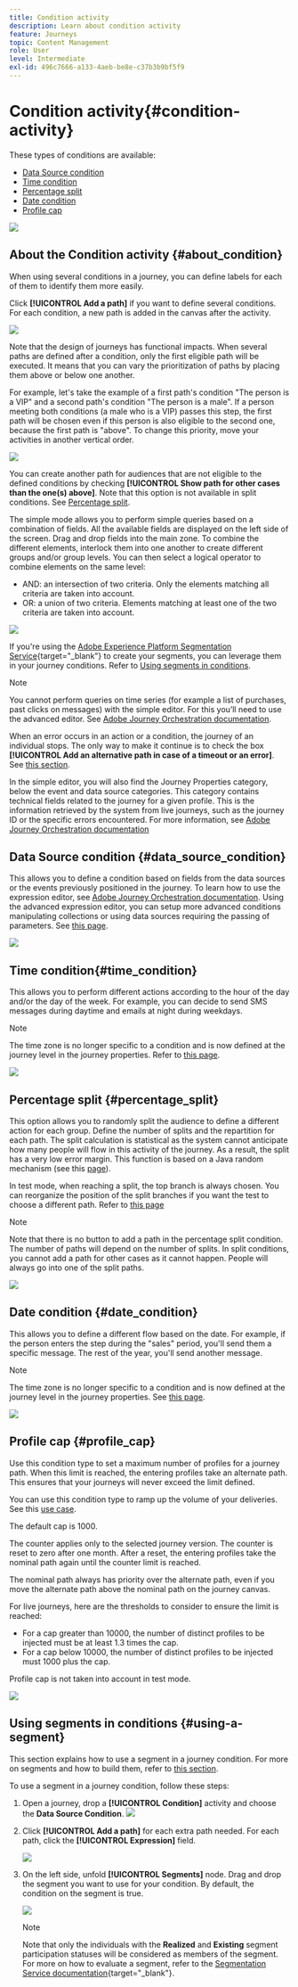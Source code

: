 ```yaml
---
title: Condition activity
description: Learn about condition activity
feature: Journeys
topic: Content Management
role: User
level: Intermediate
exl-id: 496c7666-a133-4aeb-be8e-c37b3b9bf5f9
---
```

# Condition activity{#condition-activity}

These types of conditions are available:

* [Data Source condition](#data_source_condition) 
* [Time condition](#time_condition) 
* [Percentage split](#percentage_split) 
* [Date condition](#date_condition)
* [Profile cap](#profile_cap)

![](../assets/journey49.png)

## About the Condition activity {#about_condition}

When using several conditions in a journey, you can define labels for each of them to identify them more easily.

Click **[!UICONTROL Add a path]** if you want to define several conditions. For each condition, a new path is added in the canvas after the activity.

![](../assets/journey47.png)

Note that the design of journeys has functional impacts. When several paths are defined after a condition, only the first eligible path will be executed. It means that you can vary the prioritization of paths by placing them above or below one another.

For example, let's take the example of a first path's condition "The person is a VIP" and a second path's condition "The person is a male". If a person meeting both conditions (a male who is a VIP) passes this step, the first path will be chosen even if this person is also eligible to the second one, because the first path is "above". To change this priority, move your activities in another vertical order.

![](../assets/journey48.png)

You can create another path for audiences that are not eligible to the defined conditions by checking **[!UICONTROL Show path for other cases than the one(s) above]**. Note that this option is not available in split conditions. See [Percentage split](#percentage_split).

The simple mode allows you to perform simple queries based on a combination of fields. All the available fields are displayed on the left side of the screen. Drag and drop fields into the main zone. To combine the different elements, interlock them into one another to create different groups and/or group levels. You can then select a logical operator to combine elements on the same level:

* AND: an intersection of two criteria. Only the elements matching all criteria are taken into account.
* OR: a union of two criteria. Elements matching at least one of the two criteria are taken into account.

![](../assets/journey64.png)

If you're using the [Adobe Experience Platform Segmentation Service](https://experienceleague.adobe.com/docs/experience-platform/segmentation/home.html){target="_blank"} to create your segments, you can leverage them in your journey conditions. Refer to [Using segments in conditions](../building-journeys/condition-activity.md#using-a-segment).


>[!NOTE]
>
>You cannot perform queries on time series (for example a list of purchases, past clicks on messages) with the simple editor. For this you’ll need to use the advanced editor. See [Adobe Journey Orchestration documentation](expression/expressionadvanced.md).

When an error occurs in an action or a condition, the journey of an individual stops. The only way to make it continue is to check the box **[!UICONTROL Add an alternative path in case of a timeout or an error]**. See [this section](../building-journeys/using-the-journey-designer.md#paths).

In the simple editor, you will also find the Journey Properties category, below the event and data source categories. This category contains technical fields related to the journey for a given profile. This is the information retrieved by the system from live journeys, such as the journey ID or the specific errors encountered. For more information, see [Adobe Journey Orchestration documentation](expression/journey-properties.md)

## Data Source condition {#data_source_condition}

This allows you to define a condition based on fields from the data sources or the events previously positioned in the journey. To learn how to use the expression editor, see [Adobe Journey Orchestration documentation](expression/expressionadvanced.md). Using the advanced expression editor, you can setup more advanced conditions manipulating collections or using data sources requiring the passing of parameters. See [this page](../datasource/external-data-sources.md).

![](../assets/journey50.png)

## Time condition{#time_condition}

This allows you to perform different actions according to the hour of the day and/or the day of the week. For example, you can decide to send SMS messages during daytime and emails at night during weekdays.

>[!NOTE]
>
>The time zone is no longer specific to a condition and is now defined at the journey level in the journey properties. Refer to [this page](../building-journeys/timezone-management.md).

![](../assets/journey51.png)

## Percentage split {#percentage_split}

This option allows you to randomly split the audience to define a different action for each group. Define the number of splits and the repartition for each path. The split calculation is statistical as the system cannot anticipate how many people will flow in this activity of the journey. As a result, the split has a very low error margin. This function is based on a Java random mechanism (see this [page](https://docs.oracle.com/javase/7/docs/api/java/util/Random.html)).

In test mode, when reaching a split, the top branch is always chosen. You can reorganize the position of the split branches if you want the test to choose a different path. Refer to [this page](../building-journeys/testing-the-journey.md)

>[!NOTE]
>
>Note that there is no button to add a path in the percentage split condition. The number of paths will depend on the number of splits. In split conditions, you cannot add a path for other cases as it cannot happen. People will always go into one of the split paths.

![](../assets/journey52.png)

## Date condition {#date_condition}

This allows you to define a different flow based on the date. For example, if the person enters the step during the "sales" period, you'll send them a specific message. The rest of the year, you'll send another message.

>[!NOTE]
>
>The time zone is no longer specific to a condition and is now defined at the journey level in the journey properties. See [this page](../building-journeys/timezone-management.md).

![](../assets/journey53.png)

## Profile cap {#profile_cap}

Use this condition type to set a maximum number of profiles for a journey path. When this limit is reached, the entering profiles take an alternate path. This ensures that your journeys will never exceed the limit defined. 

You can use this condition type to ramp up the volume of your deliveries. See this [use case](ramp-up-deliveries-uc.md).

The default cap is 1000.

The counter applies only to the selected journey version. The counter is reset to zero after one month. After a reset, the entering profiles take the nominal path again until the counter limit is reached.

The nominal path always has priority over the alternate path, even if you move the alternate path above the nominal path on the journey canvas.

For live journeys, here are the thresholds to consider to ensure the limit is reached:

* For a cap greater than 10000, the number of distinct profiles to be injected must be at least 1.3 times the cap.
* For a cap below 10000, the number of distinct profiles to be injected must 1000 plus the cap.

Profile cap is not taken into account in test mode.

![](../assets/profile-cap-condition.png)

## Using segments in conditions {#using-a-segment}

This section explains how to use a segment in a journey condition. For more on segments and how to build them, refer to [this section](../segment/about-segments.md).

To use a segment in a journey condition, follow these steps:

1. Open a journey, drop a **[!UICONTROL Condition]** activity and choose the **Data Source Condition**.
   ![](../assets/journey47.png)

1. Click **[!UICONTROL Add a path]** for each extra path needed. For each path, click the **[!UICONTROL Expression]** field.

   ![](../assets/segment3.png)

1. On the left side, unfold **[!UICONTROL Segments]** node. Drag and drop the segment you want to use for your condition. By default, the condition on the segment is true.

   ![](../assets/segment4.png)

   >[!NOTE]
   >
   >Note that only the individuals with the **Realized** and **Existing** segment participation statuses will be considered as members of the segment. For more on how to evaluate a segment, refer to the [Segmentation Service documentation](https://experienceleague.adobe.com/docs/experience-platform/segmentation/tutorials/evaluate-a-segment.html#interpret-segment-results){target="_blank"}.
